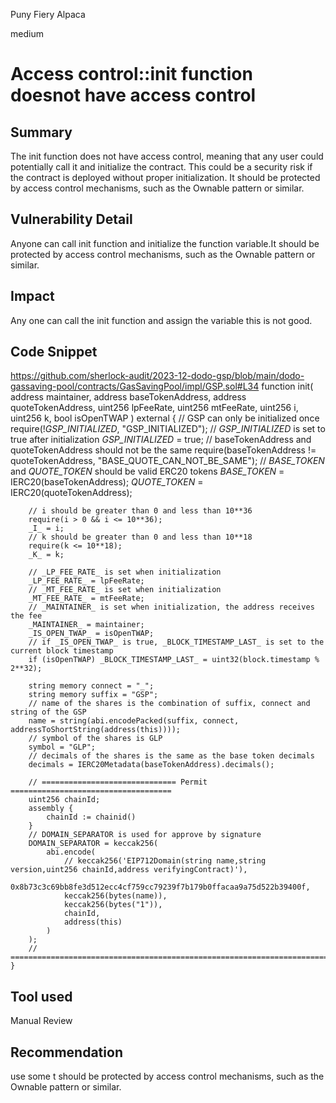 Puny Fiery Alpaca

medium

# Access control::init function doesnot have access control

## Summary
The init function does not have access control, meaning that any user could potentially call it and initialize the contract. This could be a security risk if the contract is deployed without proper initialization. It should be protected by access control mechanisms, such as the Ownable pattern or similar.
## Vulnerability Detail
Anyone can call init function and initialize the function variable.It should be protected by access control mechanisms, such as the Ownable pattern or similar.
## Impact
Any one can call the init function and assign the variable this is not good.
## Code Snippet
https://github.com/sherlock-audit/2023-12-dodo-gsp/blob/main/dodo-gassaving-pool/contracts/GasSavingPool/impl/GSP.sol#L34
 function init(
        address maintainer,
        address baseTokenAddress,
        address quoteTokenAddress,
        uint256 lpFeeRate,
        uint256 mtFeeRate,
        uint256 i,
        uint256 k,
        bool isOpenTWAP
    ) external {
        // GSP can only be initialized once
        require(!_GSP_INITIALIZED_, "GSP_INITIALIZED");
        // _GSP_INITIALIZED_ is set to true after initialization
        _GSP_INITIALIZED_ = true;
        // baseTokenAddress and quoteTokenAddress should not be the same
        require(baseTokenAddress != quoteTokenAddress, "BASE_QUOTE_CAN_NOT_BE_SAME");
        // _BASE_TOKEN_ and _QUOTE_TOKEN_ should be valid ERC20 tokens
        _BASE_TOKEN_ = IERC20(baseTokenAddress);
        _QUOTE_TOKEN_ = IERC20(quoteTokenAddress);

        // i should be greater than 0 and less than 10**36
        require(i > 0 && i <= 10**36);
        _I_ = i;
        // k should be greater than 0 and less than 10**18
        require(k <= 10**18);
        _K_ = k;

        // _LP_FEE_RATE_ is set when initialization
        _LP_FEE_RATE_ = lpFeeRate;
        // _MT_FEE_RATE_ is set when initialization
        _MT_FEE_RATE_ = mtFeeRate;
        // _MAINTAINER_ is set when initialization, the address receives the fee
        _MAINTAINER_ = maintainer;
        _IS_OPEN_TWAP_ = isOpenTWAP;
        // if _IS_OPEN_TWAP_ is true, _BLOCK_TIMESTAMP_LAST_ is set to the current block timestamp
        if (isOpenTWAP) _BLOCK_TIMESTAMP_LAST_ = uint32(block.timestamp % 2**32);

        string memory connect = "_";
        string memory suffix = "GSP";
        // name of the shares is the combination of suffix, connect and string of the GSP
        name = string(abi.encodePacked(suffix, connect, addressToShortString(address(this))));
        // symbol of the shares is GLP
        symbol = "GLP";
        // decimals of the shares is the same as the base token decimals
        decimals = IERC20Metadata(baseTokenAddress).decimals();

        // ============================== Permit ====================================
        uint256 chainId;
        assembly {
            chainId := chainid()
        }
        // DOMAIN_SEPARATOR is used for approve by signature
        DOMAIN_SEPARATOR = keccak256(
            abi.encode(
                // keccak256('EIP712Domain(string name,string version,uint256 chainId,address verifyingContract)'),
                0x8b73c3c69bb8fe3d512ecc4cf759cc79239f7b179b0ffacaa9a75d522b39400f,
                keccak256(bytes(name)),
                keccak256(bytes("1")),
                chainId,
                address(this)
            )
        );
        // ==========================================================================
    }
## Tool used

Manual Review

## Recommendation
use some t should be protected by access control mechanisms, such as the Ownable pattern or similar.